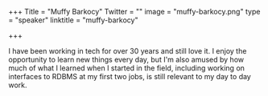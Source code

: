 +++
Title = "Muffy Barkocy"
Twitter = ""
image = "muffy-barkocy.png"
type = "speaker"
linktitle = "muffy-barkocy"

+++

I have been working in tech for over 30 years and still love it. I enjoy the opportunity to learn new things every day, but I'm also amused by how much of what I learned when I started in the field, including working on interfaces to RDBMS at my first two jobs, is still relevant to my day to day work.
